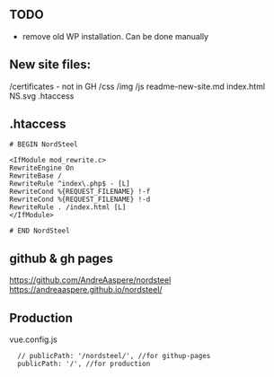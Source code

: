 ## TODO

- remove old WP installation. Can be done manually 

## New site files:

/certificates - not in GH
/css
/img
/js
readme-new-site.md
index.html
NS.svg
.htaccess

## .htaccess

```
# BEGIN NordSteel

<IfModule mod_rewrite.c>
RewriteEngine On
RewriteBase /
RewriteRule ^index\.php$ - [L]
RewriteCond %{REQUEST_FILENAME} !-f
RewriteCond %{REQUEST_FILENAME} !-d
RewriteRule . /index.html [L]
</IfModule>

# END NordSteel
```

## github & gh pages

https://github.com/AndreAaspere/nordsteel
https://andreaaspere.github.io/nordsteel/

## Production

vue.config.js

```
  // publicPath: '/nordsteel/', //for githup-pages
  publicPath: '/', //for production
```